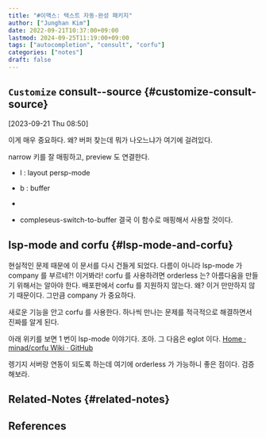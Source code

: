```yaml
---
title: "#이맥스: 텍스트 자동-완성 패키지"
author: ["Junghan Kim"]
date: 2022-09-21T10:37:00+09:00
lastmod: 2024-09-25T11:19:00+09:00
tags: ["autocompletion", "consult", "corfu"]
categories: ["notes"]
draft: false
---
```


## `Customize` consult--source {#customize-consult-source}

<span class="timestamp-wrapper"><span class="timestamp">[2023-09-21 Thu 08:50]</span></span>

이게 매우 중요하다. 왜? 버퍼 찾는데 뭐가 나오느냐가 여기에 걸려있다.

narrow 키를 잘 매핑하고, preview 도 연결한다.

-   l : layout persp-mode
-   b : buffer
-


-   compleseus-switch-to-buffer 결국 이 함수로 매핑해서 사용할 것이다.


## lsp-mode and corfu {#lsp-mode-and-corfu}

현실적인 문제 때문에 이 문서를 다시 건들게 되었다. 다름이 아니라 lsp-mode 가 company 를 부르네?! 이거봐라! corfu 를 사용하려면 orderless 는? 아름다움을 만들기 위해서는 알아야 한다. 배포판에서 corfu 를 지원하지 않는다. 왜? 이거 만만하지 않기 때문이다. 그만큼 company 가 중요하다.

새로운 기능을 안고 corfu 를 사용한다. 하나씩 만나는 문제를 적극적으로 해결하면서 진짜를 알게 된다.

아래 위키를 보면 1 번이 lsp-mode 이야기다. 조아. 그 다음은 eglot 이다. [Home · minad/corfu Wiki · GitHub](https://github.com/minad/corfu/wiki#basic-example-configuration-with-orderless)

렝기지 서버랑 연동이 되도록 하는데 여기에 orderless 가 가능하니 좋은 점이다. 검증해보라.


## Related-Notes {#related-notes}

## References

<style>.csl-entry{text-indent: -1.5em; margin-left: 1.5em;}</style><div class="csl-bib-body">
</div>
